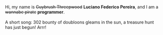 Hi, my name is ~~Guybrush Threepwood~~ **Luciano Federico Pereira**, and I am a ~~wannabe pirate~~ **programmer**.<br><br>A short song: 302 bounty of doubloons gleams in the sun, a treasure hunt has just begun! Arrr!

